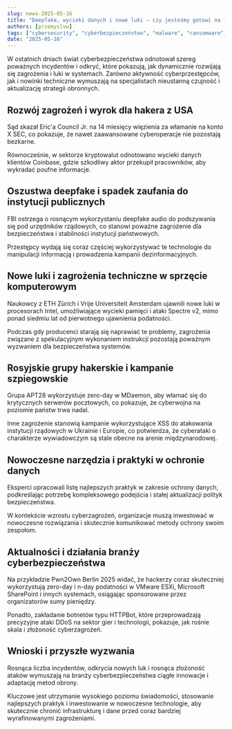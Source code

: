 ```yaml
---
slug: news-2025-05-16  
title: "Deepfake, wycieki danych i nowe luki – czy jesteśmy gotowi na falę zagrożeń?"
authors: [przemyslvw]  
tags: ["cybersecurity", "cyberbezpieczeństwo", "malware", "ransomware", "vulnerabilities", "exploits", "privacy"]  
date: "2025-05-16"  
---
```


W ostatnich dniach świat cyberbezpieczeństwa odnotował szereg poważnych incydentów i odkryć, które pokazują, jak dynamicznie rozwijają się zagrożenia i luki w systemach. Zarówno aktywność cyberprzestępców, jak i nowinki techniczne wymuszają na specjalistach nieustanną czujność i aktualizację strategii obronnych.


## Rozwój zagrożeń i wyrok dla hakera z USA

Sąd skazał Eric'a Council Jr. na 14 miesięcy więzienia za włamanie na konto X SEC, co pokazuje, że nawet zaawansowane cyberoperacje nie pozostają bezkarne.

Równocześnie, w sektorze kryptowalut odnotowano wycieki danych klientów Coinbase, gdzie szkodliwy aktor przekupił pracowników, aby wykradać poufne informacje.


## Oszustwa deepfake i spadek zaufania do instytucji publicznych

FBI ostrzega o rosnącym wykorzystaniu deepfake audio do podszywania się pod urzędników rządowych, co stanowi poważne zagrożenie dla bezpieczeństwa i stabilności instytucji państwowych.

Przestępcy wydają się coraz częściej wykorzystywać te technologie do manipulacji informacją i prowadzenia kampanii dezinformacyjnych.


## Nowe luki i zagrożenia techniczne w sprzęcie komputerowym

Naukowcy z ETH Zürich i Vrije Universiteit Amsterdam ujawnili nowe luki w procesorach Intel, umożliwiające wycieki pamięci i ataki Spectre v2, mimo ponad siedmiu lat od pierwotnego ujawnienia podatności.

Podczas gdy producenci starają się naprawiać te problemy, zagrożenia związane z spekulacyjnym wykonaniem instrukcji pozostają poważnym wyzwaniem dla bezpieczeństwa systemów.


## Rosyjskie grupy hakerskie i kampanie szpiegowskie

Grupa APT28 wykorzystuje zero-day w MDaemon, aby włamać się do krytycznych serwerów pocztowych, co pokazuje, że cyberwojna na poziomie państw trwa nadal.

Inne zagrożenie stanowią kampanie wykorzystujące XSS do atakowania instytucji rządowych w Ukrainie i Europie, co potwierdza, że cyberataki o charakterze wywiadowczym są stale obecne na arenie międzynarodowej.


## Nowoczesne narzędzia i praktyki w ochronie danych

Eksperci opracowali listę najlepszych praktyk w zakresie ochrony danych, podkreślając potrzebę kompleksowego podejścia i stałej aktualizacji polityk bezpieczeństwa.

W kontekście wzrostu cyberzagrożeń, organizacje muszą inwestować w nowoczesne rozwiązania i skutecznie komunikować metody ochrony swoim zespołom.


## Aktualności i działania branży cyberbezpieczeństwa

Na przykładzie Pwn2Own Berlin 2025 widać, że hackerzy coraz skuteczniej wykorzystują zero-day i n-day podatności w VMware ESXi, Microsoft SharePoint i innych systemach, osiągając sponsorowane przez organizatorów sumy pieniędzy.

Ponadto, zakładanie botnetów typu HTTPBot, które przeprowadzają precyzyjne ataki DDoS na sektor gier i technologii, pokazuje, jak rośnie skala i złożoność cyberzagrożeń.


## Wnioski i przyszłe wyzwania

Rosnąca liczba incydentów, odkrycia nowych luk i rosnąca złożoność ataków wymuszają na branży cyberbezpieczeństwa ciągłe innowacje i adaptację metod obrony.

Kluczowe jest utrzymanie wysokiego poziomu świadomości, stosowanie najlepszych praktyk i inwestowanie w nowoczesne technologie, aby skutecznie chronić infrastrukturę i dane przed coraz bardziej wyrafinowanymi zagrożeniami.


